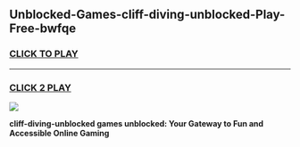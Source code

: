
## Unblocked-Games-cliff-diving-unblocked-Play-Free-bwfqe
<h3>
<a href="https://premium76.site?title=cliff-diving-unblocked&ref=19M">CLICK TO PLAY</a></h3>
<hr>

<h3>
<a href="https://premium76.site?title=cliff-diving-unblocked&ref=19M">CLICK 2 PLAY</a>
  
</h3>

<a href="https://premium76.site?title=cliff-diving-unblocked&ref=19M"><img src="https://clearcache.store/games.png"></a>


**cliff-diving-unblocked games unblocked: Your Gateway to Fun and Accessible Online Gaming**
